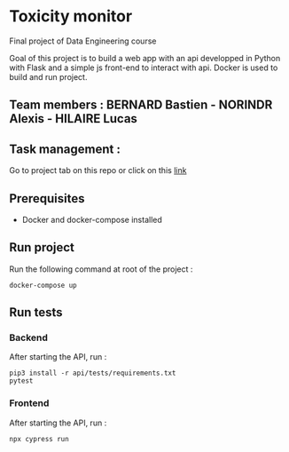 # Toxicity monitor

Final project of Data Engineering course

Goal of this project is to build a web app with an api developped in Python with Flask and a simple js front-end to interact with api. Docker is used to build and run project.

## Team members : BERNARD Bastien - NORINDR Alexis - HILAIRE Lucas

## Task management :

Go to project tab on this repo or click on this [link](https://github.com/lcshlr/toxicity_monitor/projects/2)

## Prerequisites

- Docker and docker-compose installed

## Run project

Run the following command at root of the project :

```
docker-compose up
```

## Run tests

### Backend

After starting the API, run :

```
pip3 install -r api/tests/requirements.txt
pytest
```

### Frontend

After starting the API, run :

```
npx cypress run
```
